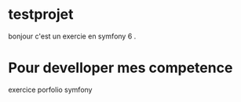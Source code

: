 # testprojet

bonjour  c'est un exercie en symfony 6 .

# Pour develloper mes competence

exercice
 porfolio symfony 

